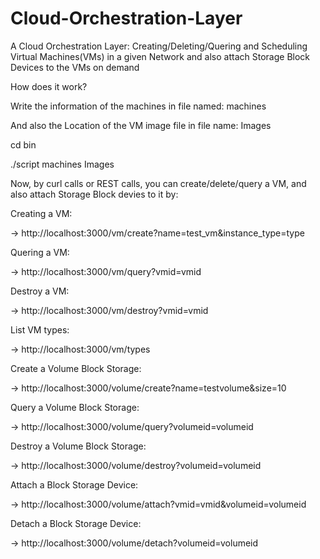 Cloud-Orchestration-Layer
=========================

A Cloud Orchestration Layer: Creating/Deleting/Quering and Scheduling Virtual Machines(VMs) in a given Network and also attach Storage Block Devices to the VMs on demand

How does it work?

Write the information of the machines in file named: machines

And also the Location of the VM image file in file name: Images

cd bin

./script machines Images


Now, by curl calls or REST calls, you can create/delete/query a VM, and also attach Storage Block devies to it by:

Creating a VM:

-> http://localhost:3000/vm/create?name=test_vm&instance_type=type


Quering a VM:

-> http://localhost:3000/vm/query?vmid=vmid


Destroy a VM:

-> http://localhost:3000/vm/destroy?vmid=vmid


List VM types:

-> http://localhost:3000/vm/types


Create a Volume Block Storage:

-> http://localhost:3000/volume/create?name=test­volume&size=10


Query a Volume Block Storage:

-> http://localhost:3000/volume/query?volumeid=volumeid


Destroy a Volume Block Storage:

-> http://localhost:3000/volume/destroy?volumeid=volumeid


Attach a Block Storage Device:

-> http://localhost:3000/volume/attach?vmid=vmid&volumeid=volumeid


Detach a Block Storage Device:

-> http://localhost:3000/volume/detach?volumeid=volumeid
